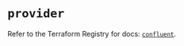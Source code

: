 # `provider`

Refer to the Terraform Registry for docs: [`confluent`](https://registry.terraform.io/providers/confluentinc/confluent/2.9.0/docs).
